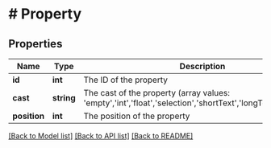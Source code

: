 # # Property

## Properties

Name | Type | Description | Notes
------------ | ------------- | ------------- | -------------
**id** | **int** | The ID of the property | [optional] 
**cast** | **string** | The cast of the property (array values: &#39;empty&#39;,&#39;int&#39;,&#39;float&#39;,&#39;selection&#39;,&#39;shortText&#39;,&#39;longText&#39;,&#39;date&#39;,&#39;file&#39;) | [optional] 
**position** | **int** | The position of the property | [optional] 

[[Back to Model list]](../../README.md#documentation-for-models) [[Back to API list]](../../README.md#documentation-for-api-endpoints) [[Back to README]](../../README.md)


